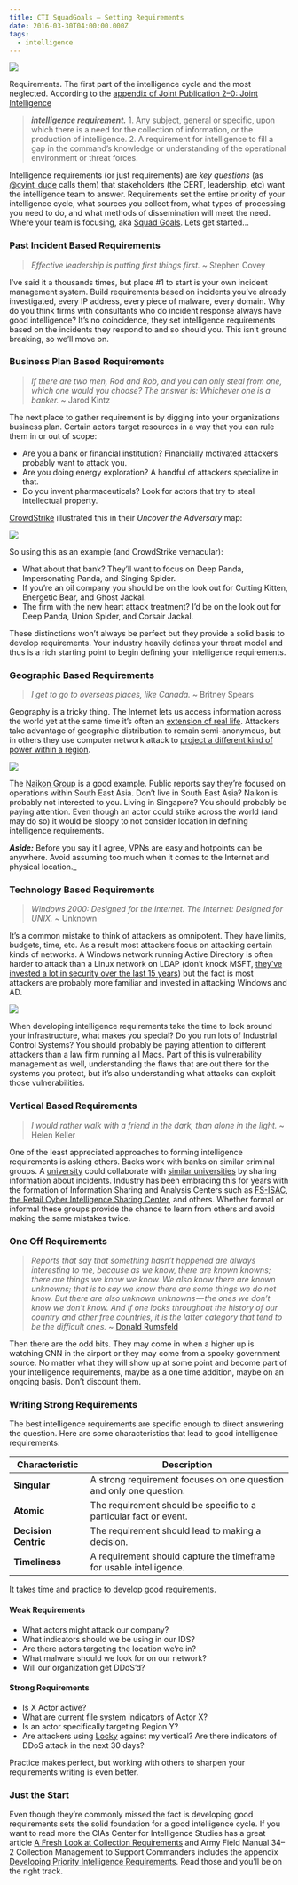 ```yaml
---
title: CTI SquadGoals — Setting Requirements
date: 2016-03-30T04:00:00.000Z
tags:
  - intelligence
---
```


![](https://cdn-images-1.medium.com/max/800/0*WnMkw0ZxrRQ2B1rp.png)

Requirements. The first part of the intelligence cycle and the most neglected. According to the [appendix of Joint Publication 2–0: Joint Intelligence](http://www.dtic.mil/doctrine/new_pubs/jp2_0.pdf)

> **_intelligence requirement._** 1\. Any subject, general or specific, upon which there is a need for the collection of information, or the production of intelligence. 2. A requirement for intelligence to fill a gap in the command’s knowledge or understanding of the operational environment or threat forces.

Intelligence requirements (or just requirements) are _key questions_ (as [@cyint_dude](https://twitter.com/cyint_dude) calls them) that stakeholders (the CERT, leadership, etc) want the intelligence team to answer. Requirements set the entire priority of your intelligence cycle, what sources you collect from, what types of processing you need to do, and what methods of dissemination will meet the need. Where your team is focusing, aka [Squad Goals](http://www.urbandictionary.com/define.php?term=Squad+Goal). Lets get started…

### Past Incident Based Requirements

> _Effective leadership is putting first things first._ ~ Stephen Covey

I’ve said it a thousands times, but place #1 to start is your own incident management system. Build requirements based on incidents you’ve already investigated, every IP address, every piece of malware, every domain. Why do you think firms with consultants who do incident response always have good intelligence? It’s no coincidence, they set intelligence requirements based on the incidents they respond to and so should you. This isn’t ground breaking, so we’ll move on.

### Business Plan Based Requirements

> _If there are two men, Rod and Rob, and you can only steal from one, which one would you choose? The answer is: Whichever one is a banker._ ~ Jarod Kintz

The next place to gather requirement is by digging into your organizations business plan. Certain actors target resources in a way that you can rule them in or out of scope:

- Are you a bank or financial institution? Financially motivated attackers probably want to attack you.
- Are you doing energy exploration? A handful of attackers specialize in that.
- Do you invent pharmaceuticals? Look for actors that try to steal intellectual property.

[CrowdStrike](http://www.crowdstrike.com/) illustrated this in their _Uncover the Adversary_ map:

![](https://cdn-images-1.medium.com/max/800/0*1XjmRCu4vlFBJ04v.png)

So using this as an example (and CrowdStrike vernacular):

- What about that bank? They’ll want to focus on Deep Panda, Impersonating Panda, and Singing Spider.
- If you’re an oil company you should be on the look out for Cutting Kitten, Energetic Bear, and Ghost Jackal.
- The firm with the new heart attack treatment? I’d be on the look out for Deep Panda, Union Spider, and Corsair Jackal.

These distinctions won’t always be perfect but they provide a solid basis to develop requirements. Your industry heavily defines your threat model and thus is a rich starting point to begin defining your intelligence requirements.

### Geographic Based Requirements

> _I get to go to overseas places, like Canada._ ~ Britney Spears

Geography is a tricky thing. The Internet lets us access information across the world yet at the same time it’s often an [extension of real life](http://www.pokemon.com/us/pokemon-video-games/pokemon-go/). Attackers take advantage of geographic distribution to remain semi-anonymous, but in others they use computer network attack to [project a different kind of power within a region](http://motherboard.vice.com/read/inside-the-unending-cyber-siege-of-hong-kong).

![](https://cdn-images-1.medium.com/max/800/0*YKeGYIIVrYjBY1ym.jpg)

The [Naikon Group](https://www.threatconnect.com/camerashy/) is a good example. Public reports say they’re focused on operations within South East Asia. Don’t live in South East Asia? Naikon is probably not interested to you. Living in Singapore? You should probably be paying attention. Even though an actor could strike across the world (and may do so) it would be sloppy to not consider location in defining intelligence requirements.

**_Aside:_** Before you say it I agree, VPNs are easy and hotpoints can be anywhere. Avoid assuming too much when it comes to the Internet and physical location.\_

### Technology Based Requirements

> _Windows 2000: Designed for the Internet. The Internet: Designed for UNIX._ ~ Unknown

It’s a common mistake to think of attackers as omnipotent. They have limits, budgets, time, etc. As a result most attackers focus on attacking certain kinds of networks. A Windows network running Active Directory is often harder to attack than a Linux network on LDAP (don’t knock MSFT, [they’ve invested a lot in security over the last 15 years](http://news.microsoft.com/stories/cybercrime/index.html)) but the fact is most attackers are probably more familiar and invested in attacking Windows and AD.

![](https://cdn-images-1.medium.com/max/800/0*RrPOcDxUJu6c_QhU.jpg)

When developing intelligence requirements take the time to look around your infrastructure, what makes you special? Do you run lots of Industrial Control Systems? You should probably be paying attention to different attackers than a law firm running all Macs. Part of this is vulnerability management as well, understanding the flaws that are out there for the systems you protect, but it’s also understanding what attacks can exploit those vulnerabilities.

### Vertical Based Requirements

> _I would rather walk with a friend in the dark, than alone in the light._ ~ Helen Keller

One of the least appreciated approaches to forming intelligence requirements is asking others. Backs work with banks on similar criminal groups. A [university](http://www.wsj.com/articles/penn-states-engineering-school-computers-hacked-1431804110) could collaborate with [similar universities](http://www.thedailybeast.com/articles/2015/08/21/chinese-hackers-target-u-s-university-with-government-ties.html) by sharing information about incidents. Industry has been embracing this for years with the formation of Information Sharing and Analysis Centers such as [FS-ISAC](https://www.fsisac.com/), [the Retail Cyber Intelligence Sharing Center](https://r-cisc.org/), and others. Whether formal or informal these groups provide the chance to learn from others and avoid making the same mistakes twice.

### One Off Requirements

> _Reports that say that something hasn’t happened are always interesting to me, because as we know, there are known knowns; there are things we know we know. We also know there are known unknowns; that is to say we know there are some things we do not know. But there are also unknown unknowns — the ones we don’t know we don’t know. And if one looks throughout the history of our country and other free countries, it is the latter category that tend to be the difficult ones._ ~ [Donald Rumsfeld](https://en.wikipedia.org/wiki/There_are_known_knowns)

Then there are the odd bits. They may come in when a higher up is watching CNN in the airport or they may come from a spooky government source. No matter what they will show up at some point and become part of your intelligence requirements, maybe as a one time addition, maybe on an ongoing basis. Don’t discount them.

### Writing Strong Requirements

The best intelligence requirements are specific enough to direct answering the question. Here are some characteristics that lead to good intelligence requirements:

| Characteristic       | Description                                                         |
| -------------------- | ------------------------------------------------------------------- |
| **Singular**         | A strong requirement focuses on one question and only one question. |
| **Atomic**           | The requirement should be specific to a particular fact or event.   |
| **Decision Centric** | The requirement should lead to making a decision.                   |
| **Timeliness**       | A requirement should capture the timeframe for usable intelligence. |

It takes time and practice to develop good requirements.

#### Weak Requirements

- What actors might attack our company?
- What indicators should we be using in our IDS?
- Are there actors targeting the location we’re in?
- What malware should we look for on our network?
- Will our organization get DDoS’d?

#### Strong Requirements

- Is X Actor active?
- What are current file system indicators of Actor X?
- Is an actor specifically targeting Region Y?
- Are attackers using [Locky](https://blogs.technet.microsoft.com/mmpc/2016/02/24/locky-malware-lucky-to-avoid-it/) against my vertical? Are there indicators of DDoS attack in the next 30 days?

Practice makes perfect, but working with others to sharpen your requirements writing is even better.

### Just the Start

Even though they’re commonly missed the fact is developing good requirements sets the solid foundation for a good intelligence cycle. If you want to read more the CIAs Center for Intelligence Studies has a great article [A Fresh Look at Collection Requirements](https://www.cia.gov/library/center-for-the-study-of-intelligence/kent-csi/vol4no4/html/v04i4a03p_0001.htm) and Army Field Manual 34–2 Collection Management to Support Commanders includes the appendix [Developing Priority Intelligence Requirements](http://fas.org/irp/doddir/army/fm34-2/Appd.htm). Read those and you’ll be on the right track.

